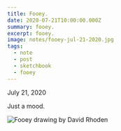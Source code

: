 ```yaml
---
title: Fooey.
date: 2020-07-21T10:00:00.000Z
summary: fooey.
excerpt: fooey.
image: notes/fooey-jul-21-2020.jpg
tags:
  - note
  - post
  - sketchbook
  - fooey
---
```


July 21, 2020

Just a mood.

![Fooey drawing by David Rhoden](/static/img/notes/fooey-jul-21-2020.jpg "Fooey drawing by David Rhoden")
